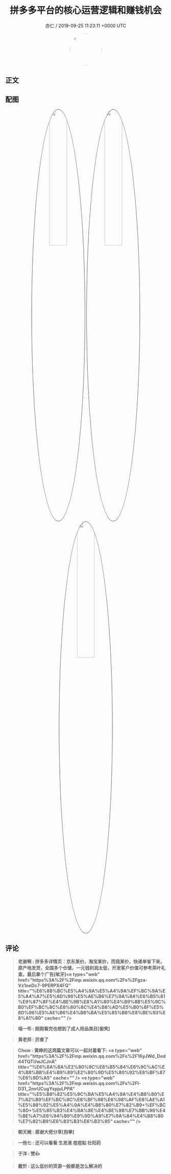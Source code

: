 <h1 align="center">拼多多平台的核心运营逻辑和赚钱机会</h1>
<p align="center">
    <a>亦仁 / 2019-09-25 11:23:11 &#43;0000 UTC</a>
</p>

<div align="center">
    <img src="https://images.zsxq.com/Fn3NQqCN8nuGF86yZPXSbEsl0mb3?e=1590940799&amp;token=kIxbL07-8jAj8w1n4s9zv64FuZZNEATmlU_Vm6zD:pfbNc8W3hS0oYG_hyXXh_rHMHuc=" width="100" height="100" style="border:1px solid;border-radius:50%; color:#ffffff"/>
</div>

## 正文

<div>

</div>

## 配图
<div class="image" align="center">

<img src="https://images.zsxq.com/FlKNvj8cr3rC7oXE-Za7s0i5yQvm?imageMogr2/auto-orient/thumbnail/800x/format/jpg/blur/1x0/quality/75&amp;e=1590940799&amp;token=kIxbL07-8jAj8w1n4s9zv64FuZZNEATmlU_Vm6zD:b2ghjPyRe3FU3UYFeuN6Rnsm-WM=" width="33%" height="33%" style="border:1px solid;border-radius:50%; color:#3c3f41"/>

<img src="https://images.zsxq.com/FvZUOeDPoMWkolsTfobezksdO7Jp?imageMogr2/auto-orient/thumbnail/800x/format/jpg/blur/1x0/quality/75&amp;e=1590940799&amp;token=kIxbL07-8jAj8w1n4s9zv64FuZZNEATmlU_Vm6zD:mdeSI3zTiDkwWZHusOMrPXBni4U=" width="33%" height="33%" style="border:1px solid;border-radius:50%; color:#3c3f41"/>

<img src="https://images.zsxq.com/FoQ-tZOedJaRytkq7lnDbSdNYZyJ?imageMogr2/auto-orient/thumbnail/800x/format/jpg/blur/1x0/quality/75&amp;e=1590940799&amp;token=kIxbL07-8jAj8w1n4s9zv64FuZZNEATmlU_Vm6zD:Tuy-wQl89o3GNH87wMWWX0ntmiE=" width="33%" height="33%" style="border:1px solid;border-radius:50%; color:#3c3f41"/>

</div>

## 评论

<div align="left">
<div>

<blockquote >
<span> <strong>老谢啊 : 拼多多详情页：京东某价，淘宝某价，而我某价，快递单省下来，原产地发货，全国多个仓储，一元钱利润太低，开发客户价值可参考茶叶礼盒，最后拿个广告[呲牙]&lt;e type=&#34;web&#34; href=&#34;https%3A%2F%2Fmp.weixin.qq.com%2Fs%2Fgza-Vz1neDc7-9PERPX4FQ&#34; title=&#34;%E6%8B%BC%E5%A4%9A%E5%A4%9A%EF%BC%9A%E5%A4%A7%E5%8D%96%E5%AE%B6%E7%9A%84%E6%B5%81%E9%87%8F%E4%BE%9B%E8%A1%80%E4%B9%8B%E5%9C%B0%EF%BC%8C%E8%80%8C%E4%B8%AD%E5%B0%8F%E5%8D%96%E5%AE%B6%E4%B8%BA%E5%85%B6%E8%BE%93%E8%A1%80&#34; cache=&#34;&#34; /&gt; </strong></span>
</blockquote>

<blockquote >
<span> <strong>喵一布 : 刚刚看完也想到了成人用品类目[偷笑] </strong></span>
</blockquote>

<blockquote >
<span> <strong>黄老师 : 厉害了 </strong></span>
</blockquote>

<blockquote >
<span> <strong>Chow : 黄峥的这两篇文章可以一起对着看下:
&lt;e type=&#34;web&#34; href=&#34;https%3A%2F%2Fmp.weixin.qq.com%2Fs%2F16yJWd_Ded44TQTUwJCJnA&#34; title=&#34;%E6%8A%8A%E2%80%9C%E8%B5%84%E6%9C%AC%E4%B8%BB%E4%B9%89%E2%80%9D%E5%80%92%E8%BF%87%E6%9D%A5&#34; cache=&#34;&#34; /&gt;
&lt;e type=&#34;web&#34; href=&#34;https%3A%2F%2Fmp.weixin.qq.com%2Fs%2Fl-D31_2mrUCugYspjuLPPA&#34; title=&#34;%E5%B8%82%E5%9C%BA%E5%A4%9A%E4%B8%80%E7%82%B9%EF%BC%8C%E8%BF%98%E6%98%AF%E8%AE%A1%E5%88%92%E5%A4%9A%E4%B8%80%E7%82%B9&#43;%EF%BC%8D&#43;%E5%85%B3%E4%BA%8E%E4%BE%9B%E7%BB%99%E4%BE%A7%E6%94%B9%E9%9D%A9%E7%9A%84%E4%B8%80%E7%82%B9%E6%83%B3%E6%B3%95&#34; cache=&#34;&#34; /&gt; </strong></span>
</blockquote>

<blockquote >
<span> <strong>朝天阙 : 感谢大佬分享[抱拳] </strong></span>
</blockquote>

<blockquote >
<span> <strong>一他七 : 还可以看看 生发液 痘痘贴 壮阳药 </strong></span>
</blockquote>

<blockquote >
<span> <strong>于洋 : 赞👍 </strong></span>
</blockquote>

<blockquote >
<span> <strong>戴忻 : 这么低价的货源一般都是怎么解决的 </strong></span>
</blockquote>

</div>
</div>